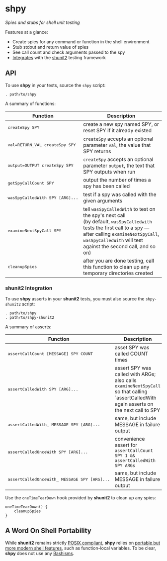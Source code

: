 # shpy

*Spies and stubs for shell unit testing*

Features at a glance:

* Create spies for any command or function in the shell environment
* Stub stdout and return value of spies
* See call count and check arguments passed to the spy
* [Integrates](#shunit2-integration) with the [shunit2](http://code.google.com/p/shunit2/) testing framework

## API

To use **shpy** in your tests, source the `shpy` script:

	. path/to/shpy
	
A summary of functions:

Function                                 | Description
-----------------------------------------|-------------------------------------------------------------------------------
<pre>createSpy SPY</pre>                 | create a new spy named SPY, or reset SPY if it already existed
<pre>val=RETURN_VAL createSpy SPY</pre>  | `createSpy` accepts an optional parameter `val`, the value that SPY returns
<pre>output=OUTPUT createSpy SPY</pre>   | `createSpy` accepts an optional parameter `output`, the text that SPY outputs when run
<pre>getSpyCallCount SPY</pre>           | output the number of times a spy has been called
<pre>wasSpyCalledWith SPY [ARG]...</pre> | test if a spy was called with the given arguments
<pre>examineNextSpyCall SPY</pre>        | tell `wasSpyCalledWith` to test on the spy's next call<br/>(by default, `wasSpyCalledwith` tests the first call to a spy — after calling `examineNextSpyCall`, `wasSpyCalledWith` will test against the second call, and so on)
<pre>cleanupSpies</pre>                  | after you are done testing, call this function to clean up any temporary directories created

### shunit2 Integration

To use **shpy** asserts in your **shunit2** tests, you must also source the
`shpy-shunit2` script:

	. path/to/shpy
	. path/to/shpy-shunit2
	
A summary of asserts:

Function                                              | Description
------------------------------------------------------|------------------------------------------------------------------
<pre>assertCallCount [MESSAGE] SPY COUNT</pre>        | asset SPY was called COUNT times
<pre>assertCalledWith SPY [ARG]...</pre>              | assert SPY was called with ARGs; also calls `examineNextSpyCall` so that calling `assertCalledWith</pre> again asserts on the next call to SPY
<pre>assertCalledWith_ MESSAGE SPY [ARG]...</pre>     | same, but include MESSAGE in failure output
<pre>assertCalledOnceWith SPY [ARG]...</pre>          | convenience assert for `assertCallCount SPY 1 && assertCalledWith SPY ARGs`
<pre>assertCalledOnceWith_ MESSAGE SPY [ARG]...</pre> | same, but include MESSAGE in failure output

Use the `oneTimeTearDown` hook provided by **shunit2** to clean up any spies:

    oneTimeTearDown() {
        cleanupSpies
    }

## A Word On Shell Portability

While **shunit2** remains strictly [POSIX
compliant](http://shellhaters.heroku.com/posix), **shpy** relies on [portable but more modern shell features](http://apenwarr.ca/log/?m=201102#28), such as
function-local variables.  To be clear, **shpy** does not use any
[Bashisms](https://wiki.ubuntu.com/DashAsBinSh).
